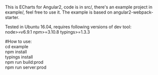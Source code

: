 This is ECharts for Angular2, code is in src/, there's an example project in example/, feel free to use it.
The example is based on angular2-webpack-starter.

Tested in Ubuntu 16.04, requires following versions of dev tool: 
node>=v6.9.1  npm>=3.10.8 typings>=1.3.3

#How to use:</br>
cd example</br>
npm install</br>
typings install</br>
npm run build:prod</br>
npm run server:prod</br>


